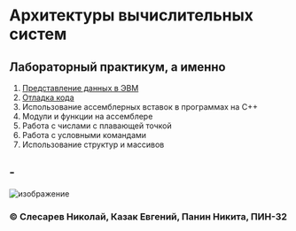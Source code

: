 # Архитектуры вычислительных систем

## Лабораторный практикум, а именно

1. [Представление данных в ЭВМ](https://github.com/konsilerinos/ACS-lab-words/blob/main/Lab_1/Lab_1.md)
2. [Отладка кода](https://github.com/konsilerinos/ACS-lab-words/blob/main/Lab_2/Lab_2.md)
3. Использование ассемблерных вставок в программах на С++
4. Модули и функции на ассемблере
5. Работа с числами с плавающей точкой
6. Работа с условными командами
7. Использование структур и массивов

## -

![изображение](https://user-images.githubusercontent.com/78896451/136544266-1a5e23d8-8be8-48d0-a36a-bde36289a14d.png)

### ©️ Слесарев Николай, Казак Евгений, Панин Никита, ПИН-32
